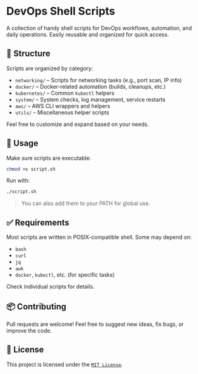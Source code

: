 # DevOps Shell Scripts

A collection of handy shell scripts for DevOps workflows, automation, and daily operations.
Easily reusable and organized for quick access.

## 📁 Structure

Scripts are organized by category:

- `networking/` – Scripts for networking tasks (e.g., port scan, IP info)
- `docker/` – Docker-related automation (builds, cleanups, etc.)
- `kubernetes/` – Common `kubectl` helpers
- `system/` – System checks, log management, service restarts
- `aws/` – AWS CLI wrappers and helpers
- `utils/` – Miscellaneous helper scripts

Feel free to customize and expand based on your needs.

## 🚀 Usage

Make sure scripts are executable:

```bash
chmod +x script.sh
```

Run with:

```bash
./script.sh
```

> You can also add them to your PATH for global use.

## ✅ Requirements

Most scripts are written in POSIX-compatible shell. Some may depend on:

- `bash`
- `curl`
- `jq`
- `awk`
- `docker`, `kubectl`, etc. (for specific tasks)

Check individual scripts for details.

## 📦 Contributing

Pull requests are welcome! Feel free to suggest new ideas, fix bugs, or improve the code.

## 📄 License

This project is licensed under the [`MIT License`](LICENSE).
